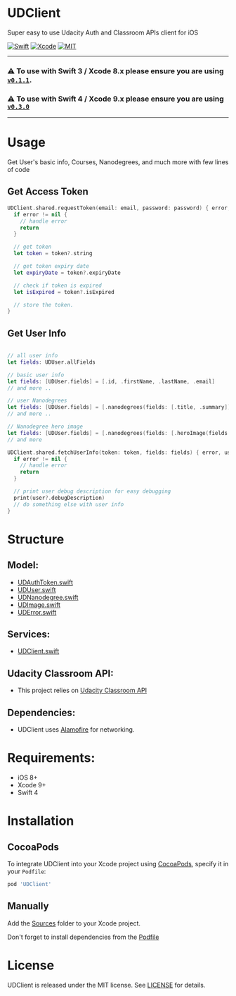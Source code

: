 # UDClient

Super easy to use Udacity Auth and Classroom APIs client for iOS

[![Swift](https://img.shields.io/badge/Swift-4-orange.svg)](https://swift.org)
[![Xcode](https://img.shields.io/badge/Xcode-9-blue.svg)](https://developer.apple.com/xcode)
[![MIT](https://img.shields.io/badge/License-MIT-red.svg)](https://opensource.org/licenses/MIT)

---

### ⚠️ To use with **Swift 3 / Xcode 8.x** please ensure you are using [**`v0.1.1`**](https://github.com/omaralbeik/UDClient/releases/tag/0.1.1).

### ⚠️ To use with **Swift 4 / Xcode 9.x** please ensure you are using  [**`v0.3.0`**](https://github.com/omaralbeik/UDClient/releases/tag/0.3.0)

---

# Usage


Get User's basic info, Courses, Nanodegrees, and much more with few lines of code


## Get Access Token

```swift
UDClient.shared.requestToken(email: email, password: password) { error, token in
  if error != nil {
    // handle error
    return
  }

  // get token
  let token = token?.string

  // get token expiry date
  let expiryDate = token?.expiryDate

  // check if token is expired
  let isExpired = token?.isExpired

  // store the token.
}
```

## Get User Info
```swift

// all user info
let fields: UDUser.allFields

// basic user info
let fields: [UDUser.fields] = [.id, .firstName, .lastName, .email]
// and more ..

// user Nanodegrees
let fields: [UDUser.fields] = [.nanodegrees(fields: [.title, .summary])]
// and more ..

// Nanodegree hero image
let fields: [UDUser.fields] = [.nanodegrees(fields: [.heroImage(fields: [.url])])]
// and more

UDClient.shared.fetchUserInfo(token: token, fields: fields) { error, user in
  if error != nil {
    // handle error
    return
  }

  // print user debug description for easy debugging
  print(user?.debugDescription)
  // do something else with user info
}

```


# Structure

## Model:
  - [UDAuthToken.swift](https://github.com/omaralbeik/UDClient/blob/master/Sources/Model/UDAuthToken.swift)
  - [UDUser.swift](https://github.com/omaralbeik/UDClient/blob/master/Sources/Model/UDUser.swift)
  - [UDNanodegree.swift](https://github.com/omaralbeik/UDClient/blob/master/Sources/Model/UDNanodegree.swift)
  - [UDImage.swift](https://github.com/omaralbeik/UDClient/blob/master/Sources/Model/UDImage.swift)
  - [UDError.swift](https://github.com/omaralbeik/UDClient/blob/master/Sources/Model/UDError.swift)

## Services:
  - [UDClient.swift](https://github.com/omaralbeik/UDClient/blob/master/Sources/UDClient.swift)


## Udacity Classroom API:
 - This project relies on [Udacity Classroom API](https://classroom-content.udacity.com/api/v1/graphql)

## Dependencies:
  - UDClient uses [Alamofire](https://github.com/Alamofire/Alamofire) for networking.


# Requirements:
- iOS 8+
- Xcode 9+
- Swift 4


# Installation

## CocoaPods

To integrate UDClient into your Xcode project using [CocoaPods](http://cocoapods.org), specify it in your `Podfile`:

```ruby
pod 'UDClient'
```


## Manually

Add the [Sources](https://github.com/omaralbeik/UDClient/blob/master/Sources/) folder to your Xcode project.

Don't forget to install dependencies from the [Podfile](https://github.com/omaralbeik/UDClient/blob/master/Podfile)


# License

UDClient is released under the MIT license. See [LICENSE](https://github.com/omaralbeik/UDClient/blob/master/LICENSE) for details.
